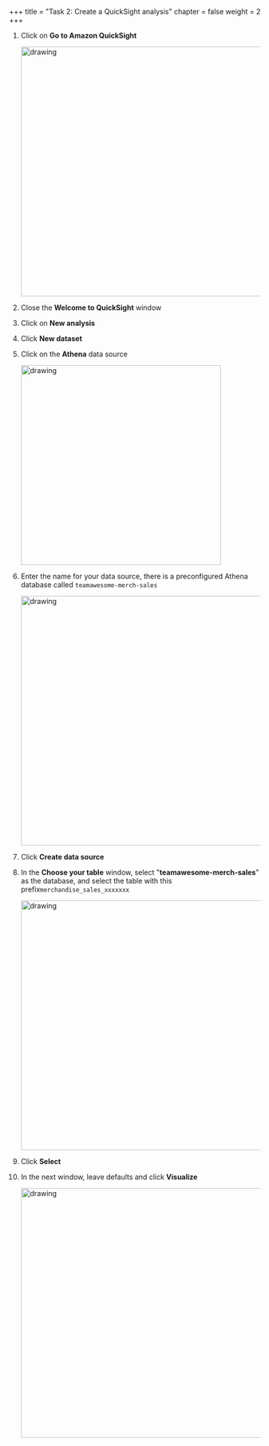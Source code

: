 +++ 
title = "Task 2: Create a QuickSight analysis" 
chapter = false 
weight = 2 
+++

1. Click on **Go to Amazon QuickSight**

	<img src="../images/quicksight-2.png" alt="drawing" width="500"/>

1. Close the **Welcome to QuickSight** window

1. Click on **New analysis**

1. Click **New dataset**

1. Click on the **Athena** data source 

	<img src="../images/athena-dataset.png" alt="drawing" width="400"/>
	
1. Enter the name for your data source, there is a preconfigured Athena database called `teamawesome-merch-sales`

	<img src="../images/athena-dataset-quicksight.png" alt="drawing" width="500"/>

1. Click **Create data source**

1. In the **Choose your table** window, select "**teamawesome-merch-sales**" as the database, and select the table with this prefix```merchandise_sales_xxxxxxx```

	<img src="../images/quicksight-database-schema.png" alt="drawing" width="500"/>

1. Click **Select**

1. In the next window, leave defaults and click **Visualize**

	<img src="../images/visualize.png" alt="drawing" width="500"/>